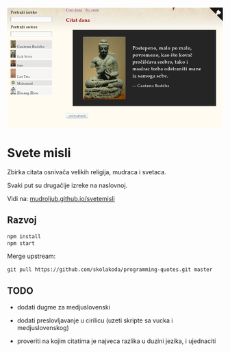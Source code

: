 [![](screen.png)](https://mudroljub.github.io/svetemisli)

# Svete misli

Zbirka citata osnivača velikih religija, mudraca i svetaca.

Svaki put su drugačije izreke na naslovnoj.

Vidi na: [mudroljub.github.io/svetemisli](https://mudroljub.github.io/svetemisli)

## Razvoj

```
npm install
npm start
```

Merge upstream:

```
git pull https://github.com/skolakoda/programming-quotes.git master
```

## TODO

- dodati dugme za medjuslovenski
- dodati preslovljavanje u cirilicu (uzeti skripte sa vucka i medjuslovenskog)

- proveriti na kojim citatima je najveca razlika u duzini jezika, i ujednaciti
